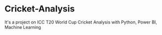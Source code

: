 # Cricket-Analysis
It's a project on ICC T20 World Cup Cricket Analysis with Python, Power BI, Machine Learning
